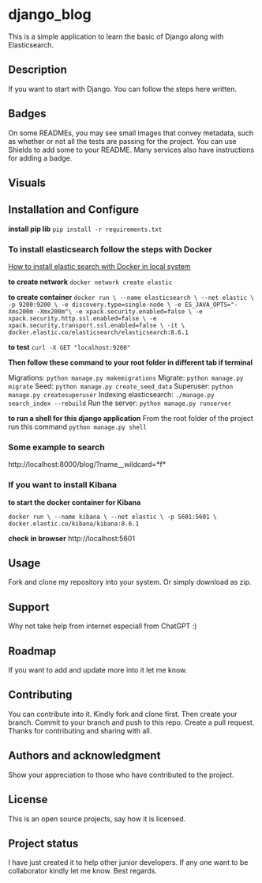 # django_blog

This is a simple application to learn the basic of Django along with Elasticsearch.

## Description
If you want to start with Django. You can follow the steps here written.

## Badges
On some READMEs, you may see small images that convey metadata, such as whether or not all the tests are passing for the project. You can use Shields to add some to your README. Many services also have instructions for adding a badge.

## Visuals


## Installation and Configure
__install pip lib__
`pip install -r requirements.txt`

### To install elasticsearch follow the steps with Docker
<a href="https://levelup.gitconnected.com/how-to-run-elasticsearch-8-on-docker-for-local-development-401fd3fff829">How to install elastic search with Docker in local system</a>

__to create network__
`docker network create elastic`

__to create container__
`docker run \
      --name elasticsearch \
      --net elastic \
      -p 9200:9200 \
      -e discovery.type=single-node \
      -e ES_JAVA_OPTS="-Xms200m -Xmx200m"\
      -e xpack.security.enabled=false \
      -e xpack.security.http.ssl.enabled=false \
      -e xpack.security.transport.ssl.enabled=false \
      -it \
      docker.elastic.co/elasticsearch/elasticsearch:8.6.1`

__to test__
`curl -X GET "localhost:9200"`

__Then follow these command to your root folder in different tab if terminal__

Migrations: `python manage.py makemigrations`
Migrate: `python manage.py migrate`
Seed: `python manage.py create_seed_data`
Superuser: `python manage.py createsuperuser`
Indexing elasticsearch: `./manage.py search_index --rebuild`
Run the server: `python manage.py runserver`

__to run a shell for this django application__
From the root folder of the project run this command `python manage.py shell`

### Some example to search
http://localhost:8000/blog/?name\_\_wildcard=\*f\*


### If you want to install Kibana
__to start the docker container for Kibana__

`docker run \
    --name kibana \
    --net elastic \
    -p 5601:5601 \
    docker.elastic.co/kibana/kibana:8.6.1`

__check in browser__
http://localhost:5601

## Usage
Fork and clone my repository into your system. Or simply download as zip. 

## Support
Why not take help from internet especiall from ChatGPT :)

## Roadmap
If you want to add and update more into it let me know.

## Contributing
You can contribute into it. Kindly fork and clone first. Then create your branch. Commit to your branch and push to this repo. Create a pull request. Thanks for contributing and sharing with all.

## Authors and acknowledgment
Show your appreciation to those who have contributed to the project.

## License
This is an open source projects, say how it is licensed.

## Project status
I have just created it to help other junior developers. If any one want to be collaborator kindly let me know. Best regards.
